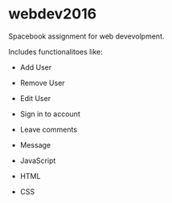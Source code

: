 # webdev2016

Spacebook assignment for web devevolpment. 

Includes functionalitoes like:
* Add User
* Remove User
* Edit User
* Sign in to account
* Leave comments
* Message


* JavaScript
* HTML
* CSS
